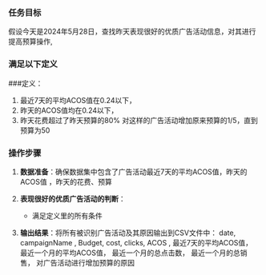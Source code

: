 ### 任务目标
假设今天是2024年5月28日，查找昨天表现很好的优质广告活动信息，对其进行提高预算操作,

### 满足以下定义

###定义：
1. 最近7天的平均ACOS值在0.24以下，
2. 昨天的ACOS值均在0.24以下，
3. 昨天花费超过了昨天预算的80%
对这样的广告活动增加原来预算的1/5，直到预算为50
### 操作步骤
1. **数据准备**：确保数据集中包含了广告活动最近7天的平均ACOS值，昨天的ACOS值
，昨天的花费、预算

2. **表现很好的优质广告活动的判断**：
   - 满足定义里的所有条件

3. **输出结果**：将所有被识别广告活动及其原因输出到CSV文件中：
date,
campaignName ,
Budget,
cost,
clicks,
ACOS ,
最近7天的平均ACOS值，
最近一个月的平均ACOS值，
最近一个月的总点击数，
最近一个月的总销售，
对广告活动进行增加预算的原因
